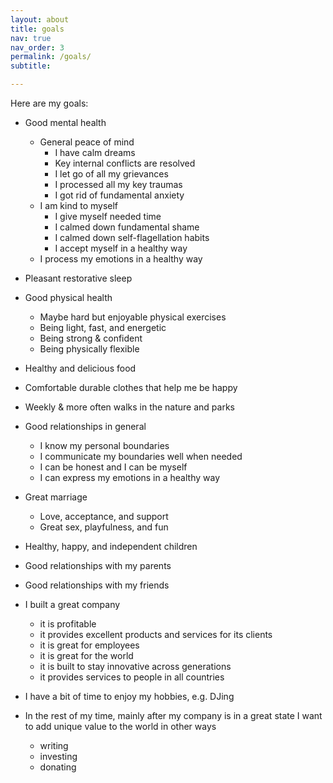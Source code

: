 ```yaml
---
layout: about
title: goals
nav: true
nav_order: 3
permalink: /goals/
subtitle:

---
```


Here are my goals:

- Good mental health
  - General peace of mind
    - I have calm dreams
    - Key internal conflicts are resolved
    - I let go of all my grievances
    - I processed all my key traumas
    - I got rid of fundamental anxiety
  - I am kind to myself
    - I give myself needed time
    - I calmed down fundamental shame
    - I calmed down self-flagellation habits
    - I accept myself in a healthy way
  - I process my emotions in a healthy way
- Pleasant restorative sleep

- Good physical health
  - Maybe hard but enjoyable physical exercises
  - Being light, fast, and energetic
  - Being strong & confident
  - Being physically flexible
- Healthy and delicious food
- Comfortable durable clothes that help me be happy
- Weekly & more often walks in the nature and parks

- Good relationships in general
  - I know my personal boundaries
  - I communicate my boundaries well when needed
  - I can be honest and I can be myself
  - I can express my emotions in a healthy way
- Great marriage
  - Love, acceptance, and support
  - Great sex, playfulness, and fun
- Healthy, happy, and independent children
- Good relationships with my parents
- Good relationships with my friends

- I built a great company
  - it is profitable
  - it provides excellent products and services for its clients
  - it is great for employees
  - it is great for the world
  - it is built to stay innovative across generations
  - it provides services to people in all countries

- I have a bit of time to enjoy my hobbies, e.g. DJing

- In the rest of my time, mainly after my company is in a great state I want to add unique value to the world in other ways
  - writing
  - investing
  - donating